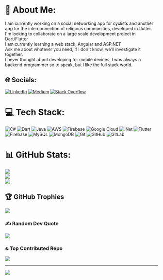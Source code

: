 # 💫 About Me:
I am currently working on a social networking app for cyclists and another app for the interconnection of religious communities, developed in flutter.<br>I'm looking to collaborate on a large scale development project in Dart/Flutter<br>I am currently learning a web stack, Angular and ASP.NET<br>Ask me about whatever you need, if I don't know, we'll investigate it together.<br>I never thought about developing for mobile devices, I was always a backend programmer so to speak, but I like the full stack world.<br>


## 🌐 Socials:
[![LinkedIn](https://img.shields.io/badge/LinkedIn-%230077B5.svg?logo=linkedin&logoColor=white)](https://linkedin.com/in/r4yb3l) [![Medium](https://img.shields.io/badge/Medium-12100E?logo=medium&logoColor=white)](https://medium.com/@@raybel.developer) [![Stack Overflow](https://img.shields.io/badge/-Stackoverflow-FE7A16?logo=stack-overflow&logoColor=white)](https://stackoverflow.com/users/19395286) 

# 💻 Tech Stack:
![C#](https://img.shields.io/badge/c%23-%23239120.svg?style=for-the-badge&logo=csharp&logoColor=white) ![Dart](https://img.shields.io/badge/dart-%230175C2.svg?style=for-the-badge&logo=dart&logoColor=white) ![Java](https://img.shields.io/badge/java-%23ED8B00.svg?style=for-the-badge&logo=openjdk&logoColor=white) ![AWS](https://img.shields.io/badge/AWS-%23FF9900.svg?style=for-the-badge&logo=amazon-aws&logoColor=white) ![Firebase](https://img.shields.io/badge/firebase-%23039BE5.svg?style=for-the-badge&logo=firebase) ![Google Cloud](https://img.shields.io/badge/GoogleCloud-%234285F4.svg?style=for-the-badge&logo=google-cloud&logoColor=white) ![.Net](https://img.shields.io/badge/.NET-5C2D91?style=for-the-badge&logo=.net&logoColor=white) ![Flutter](https://img.shields.io/badge/Flutter-%2302569B.svg?style=for-the-badge&logo=Flutter&logoColor=white) ![Firebase](https://img.shields.io/badge/firebase-a08021?style=for-the-badge&logo=firebase&logoColor=ffcd34) ![MySQL](https://img.shields.io/badge/mysql-4479A1.svg?style=for-the-badge&logo=mysql&logoColor=white) ![MongoDB](https://img.shields.io/badge/MongoDB-%234ea94b.svg?style=for-the-badge&logo=mongodb&logoColor=white) ![Git](https://img.shields.io/badge/git-%23F05033.svg?style=for-the-badge&logo=git&logoColor=white) ![GitHub](https://img.shields.io/badge/github-%23121011.svg?style=for-the-badge&logo=github&logoColor=white) ![GitLab](https://img.shields.io/badge/gitlab-%23181717.svg?style=for-the-badge&logo=gitlab&logoColor=white)
# 📊 GitHub Stats:
![](https://github-readme-stats.vercel.app/api?username=r4yb3l&theme=dark&hide_border=false&include_all_commits=true&count_private=false)<br/>
![](https://github-readme-streak-stats.herokuapp.com/?user=r4yb3l&theme=dark&hide_border=false)<br/>
![](https://github-readme-stats.vercel.app/api/top-langs/?username=r4yb3l&theme=dark&hide_border=false&include_all_commits=true&count_private=false&layout=compact)

## 🏆 GitHub Trophies
![](https://github-profile-trophy.vercel.app/?username=r4yb3l&theme=radical&no-frame=false&no-bg=true&margin-w=4)

### ✍️ Random Dev Quote
![](https://quotes-github-readme.vercel.app/api?type=horizontal&theme=radical)

### 🔝 Top Contributed Repo
![](https://github-contributor-stats.vercel.app/api?username=r4yb3l&limit=5&theme=dark&combine_all_yearly_contributions=true)

---
[![](https://visitcount.itsvg.in/api?id=r4yb3l&icon=0&color=0)](https://visitcount.itsvg.in)

<!-- Proudly created with GPRM ( https://gprm.itsvg.in ) -->
